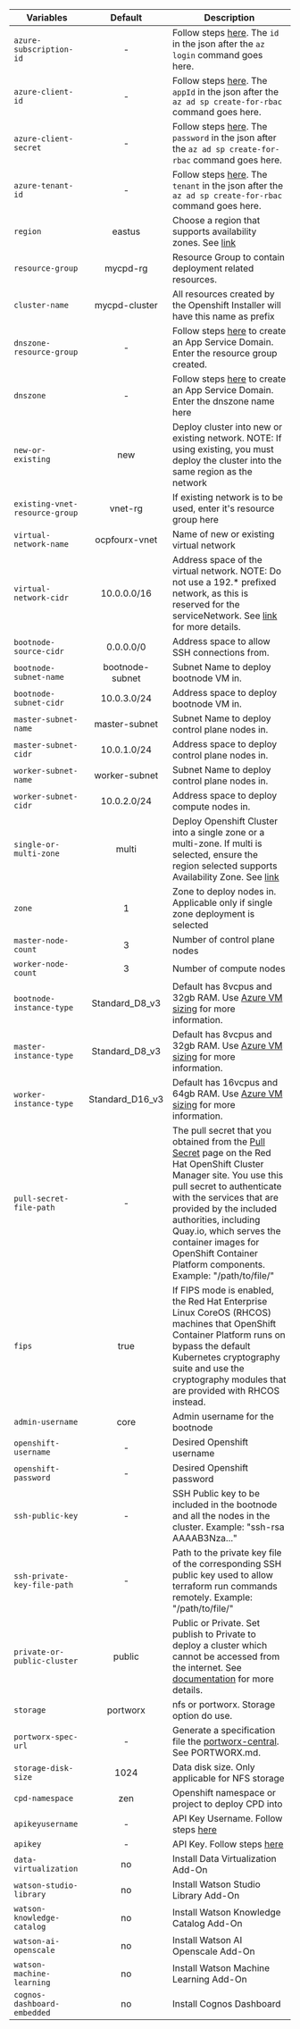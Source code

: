 | Variables             | Default       | Description          |
| --------------------- | :-----------: | -------------------- |
| `azure-subscription-id` | - | Follow steps [here](https://github.ibm.com/IIG/cpd_terraform/tree/master/azure#steps-to-deploy). The `id` in the json after the `az login` command goes here. |
| `azure-client-id` | - | Follow steps [here](https://github.ibm.com/IIG/cpd_terraform/tree/master/azure#steps-to-deploy). The `appId` in the json after the `az ad sp create-for-rbac` command goes here. |
| `azure-client-secret` | - | Follow steps [here](https://github.ibm.com/IIG/cpd_terraform/tree/master/azure#steps-to-deploy). The `password` in the json after the `az ad sp create-for-rbac` command goes here. |
| `azure-tenant-id` | - | Follow steps [here](https://github.ibm.com/IIG/cpd_terraform/tree/master/azure#steps-to-deploy). The `tenant` in the json after the `az ad sp create-for-rbac` command goes here.  |
| `region` | eastus | Choose a region that supports availability zones. See [link](https://docs.microsoft.com/en-us/azure/availability-zones/az-overview#services-support-by-region) |
| `resource-group` | mycpd-rg | Resource Group to contain deployment related resources. |
| `cluster-name` | mycpd-cluster | All resources created by the Openshift Installer will have this name as prefix |
| `dnszone-resource-group` | - | Follow steps [here](https://github.ibm.com/IIG/cpd_terraform/tree/master/azure#steps-to-deploy) to create an App Service Domain. Enter the resource group created. |
| `dnszone` | - | Follow steps [here](https://github.ibm.com/IIG/cpd_terraform/tree/master/azure#steps-to-deploy) to create an App Service Domain. Enter the dnszone name here |
| `new-or-existing` | new | Deploy cluster into new or existing network. NOTE: If using existing, you must deploy the cluster into the same region as the network |
| `existing-vnet-resource-group` | vnet-rg | If existing network is to be used, enter it's resource group here |
| `virtual-network-name` | ocpfourx-vnet | Name of new or existing virtual network |
| `virtual-network-cidr` | 10.0.0.0/16 | Address space of the virtual network. NOTE: Do not use a 192.* prefixed network, as this is reserved for the serviceNetwork. See [link](https://docs.openshift.com/container-platform/4.3/installing/installing_azure/installing-azure-vnet.html) for more details. |
| `bootnode-source-cidr` | 0.0.0.0/0 | Address space to allow SSH connections from. |
| `bootnode-subnet-name` | bootnode-subnet | Subnet Name to deploy bootnode VM in. |
| `bootnode-subnet-cidr` | 10.0.3.0/24 | Address space to deploy bootnode VM in. |
| `master-subnet-name` | master-subnet | Subnet Name to deploy control plane nodes in. |
| `master-subnet-cidr` | 10.0.1.0/24 | Address space to deploy control plane nodes in. |
| `worker-subnet-name` | worker-subnet | Subnet Name to deploy control plane nodes in. |
| `worker-subnet-cidr` | 10.0.2.0/24 | Address space to deploy compute nodes in. |
| `single-or-multi-zone` | multi | Deploy Openshift Cluster into a single zone or a multi-zone. If multi is selected, ensure the region selected supports Availability Zone. See [link](https://docs.microsoft.com/en-us/azure/availability-zones/az-overview#services-support-by-region) |
| `zone` | 1 | Zone to deploy nodes in. Applicable only if single zone deployment is selected |
| `master-node-count` | 3 | Number of control plane nodes |
| `worker-node-count` | 3 | Number of compute nodes |
| `bootnode-instance-type` | Standard_D8_v3 | Default has 8vcpus and 32gb RAM. Use [Azure VM sizing](https://docs.microsoft.com/en-us/azure/virtual-machines/linux/sizes) for more information. |
| `master-instance-type` | Standard_D8_v3 | Default has 8vcpus and 32gb RAM. Use [Azure VM sizing](https://docs.microsoft.com/en-us/azure/virtual-machines/linux/sizes) for more information. |
| `worker-instance-type` | Standard_D16_v3 | Default has 16vcpus and 64gb RAM. Use [Azure VM sizing](https://docs.microsoft.com/en-us/azure/virtual-machines/linux/sizes) for more information. |
| `pull-secret-file-path` | - | The pull secret that you obtained from the [Pull Secret](https://cloud.redhat.com/openshift/install/pull-secret) page on the Red Hat OpenShift Cluster Manager site. You use this pull secret to authenticate with the services that are provided by the included authorities, including Quay.io, which serves the container images for OpenShift Container Platform components. Example: "/path/to/file/" |
| `fips` | true | If FIPS mode is enabled, the Red Hat Enterprise Linux CoreOS (RHCOS) machines that OpenShift Container Platform runs on bypass the default Kubernetes cryptography suite and use the cryptography modules that are provided with RHCOS instead. |
| `admin-username` | core | Admin username for the bootnode |
| `openshift-username` | - | Desired Openshift username |
| `openshift-password` | - | Desired Openshift password |
| `ssh-public-key` | - | SSH Public key to be included in the bootnode and all the nodes in the cluster. Example: "ssh-rsa AAAAB3Nza..." |
| `ssh-private-key-file-path` | - | Path to the private key file of the corresponding SSH public key used to allow terraform run commands remotely. Example: "/path/to/file/" |
| `private-or-public-cluster` | public | Public or Private. Set publish to Private to deploy a cluster which cannot be accessed from the internet. See [documentation](https://docs.openshift.com/container-platform/4.3/installing/installing_azure/installing-azure-private.html#private-clusters-default_installing-azure-private) for more details. |
| `storage` | portworx | nfs or portworx. Storage option do use. |
| `portworx-spec-url` | - | Generate a specification file the [portworx-central](https://central.portworx.com/dashboard). See PORTWORX.md. |
| `storage-disk-size` | 1024 | Data disk size. Only applicable for NFS storage |
| `cpd-namespace` | zen | Openshift namespace or project to deploy CPD into |
| `apikeyusername` | - | API Key Username. Follow steps [here](https://github.ibm.com/IIG/cpd_terraform/tree/master/azure#steps-to-deploy) |
| `apikey` | - | API Key. Follow steps [here](https://github.ibm.com/IIG/cpd_terraform/tree/master/azure#steps-to-deploy) |
| `data-virtualization` | no | Install Data Virtualization Add-On |
| `watson-studio-library` | no | Install Watson Studio Library Add-On |
| `watson-knowledge-catalog` | no | Install Watson Knowledge Catalog Add-On |
| `watson-ai-openscale` | no | Install Watson AI Openscale Add-On |
| `watson-machine-learning` | no | Install Watson Machine Learning Add-On |
| `cognos-dashboard-embedded` | no | Install Cognos Dashboard |
